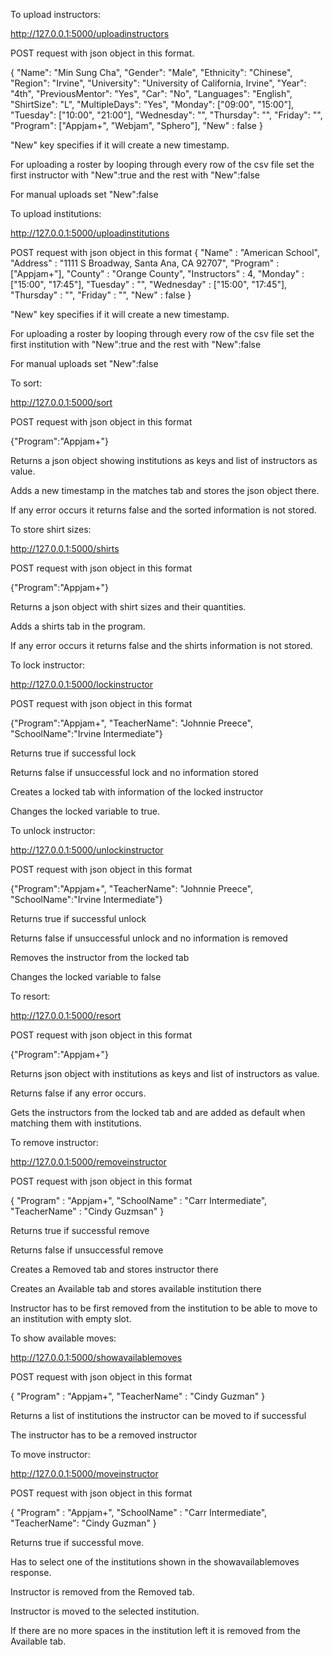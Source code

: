 To upload instructors:

http://127.0.0.1:5000/uploadinstructors

POST request with json object in this format.

{
	"Name": "Min Sung Cha",
	"Gender": "Male",
	"Ethnicity": "Chinese",
	"Region": "Irvine",
	"University": "University of California, Irvine",
	"Year": "4th",
	"PreviousMentor": "Yes",
	"Car": "No",
	"Languages": "English",
	"ShirtSize": "L",
	"MultipleDays": "Yes",
	"Monday": ["09:00", "15:00"],
	"Tuesday": ["10:00", "21:00"],
	"Wednesday": "",
	"Thursday": "",
	"Friday": "",
	"Program": ["Appjam+", "Webjam", "Sphero"],
	"New" : false
}

"New" key specifies if it will create a new timestamp. 

For uploading a roster by looping through every row of the csv file set the first instructor with "New":true and the rest with "New":false 

For manual uploads set "New":false


To upload institutions:

http://127.0.0.1:5000/uploadinstitutions

POST request with json object in this format
{
	"Name" : "American School", 
	"Address" : "1111 S Broadway, Santa Ana, CA 92707",
	"Program" : ["Appjam+"],
	"County" : "Orange County",
	"Instructors" : 4,
	"Monday" : ["15:00", "17:45"],
	"Tuesday" : "",
	"Wednesday" : ["15:00", "17:45"],
	"Thursday" : "",
	"Friday" : "",
	"New" : false
}

"New" key specifies if it will create a new timestamp. 

For uploading a roster by looping through every row of the csv file set the first institution with "New":true and the rest with "New":false 

For manual uploads set "New":false


To sort:

http://127.0.0.1:5000/sort

POST request with json object in this format

{"Program":"Appjam+"}

Returns a json object showing institutions as keys and list of instructors as value.

Adds a new timestamp in the matches tab and stores the json object there.

If any error occurs it returns false and the sorted information is not stored. 


To store shirt sizes:

http://127.0.0.1:5000/shirts

POST request with json object in this format

{"Program":"Appjam+"}

Returns a json object with shirt sizes and their quantities.

Adds a shirts tab in the program.

If any error occurs it returns false and the shirts information is not stored. 


To lock instructor:

http://127.0.0.1:5000/lockinstructor

POST request with json object in this format

{"Program":"Appjam+", "TeacherName": "Johnnie Preece", "SchoolName":"Irvine Intermediate"}

Returns true if successful lock

Returns false if unsuccessful lock and no information stored

Creates a locked tab with information of the locked instructor 

Changes the locked variable to true.


To unlock instructor:

http://127.0.0.1:5000/unlockinstructor

POST request with json object in this format

{"Program":"Appjam+", "TeacherName": "Johnnie Preece", "SchoolName":"Irvine Intermediate"}

Returns true if successful unlock

Returns false if unsuccessful unlock and no information is removed

Removes the instructor from the locked tab

Changes the locked variable to false


To resort:

http://127.0.0.1:5000/resort

POST request with json object in this format

{"Program":"Appjam+"}

Returns json object with institutions as keys and list of instructors as value. 

Returns false if any error occurs.

Gets the instructors from the locked tab and are added as default when matching them with institutions.


To remove instructor:

http://127.0.0.1:5000/removeinstructor

POST request with json object in this format

{
	"Program" : "Appjam+", 
	"SchoolName" : "Carr Intermediate", 
	"TeacherName" : "Cindy Guzmsan"
}

Returns true if successful remove

Returns false if unsuccessful remove

Creates a Removed tab and stores instructor there

Creates an Available tab and stores available institution there

Instructor has to be first removed from the institution to be able to move to an institution with empty slot. 


To show available moves:

http://127.0.0.1:5000/showavailablemoves

POST request with json object in this format

{
	"Program" : "Appjam+",
	"TeacherName" : "Cindy Guzman"
}

Returns a list of institutions the instructor can be moved to if successful

The instructor has to be a removed instructor


To move instructor:

http://127.0.0.1:5000/moveinstructor

POST request with json object in this format

{
	"Program" : "Appjam+",
	"SchoolName" : "Carr Intermediate", 
	"TeacherName": "Cindy Guzman"
}

Returns true if successful move. 

Has to select one of the institutions shown in the showavailablemoves response.

Instructor is removed from the Removed tab.

Instructor is moved to the selected institution.

If there are no more spaces in the institution left it is removed from the Available tab.

